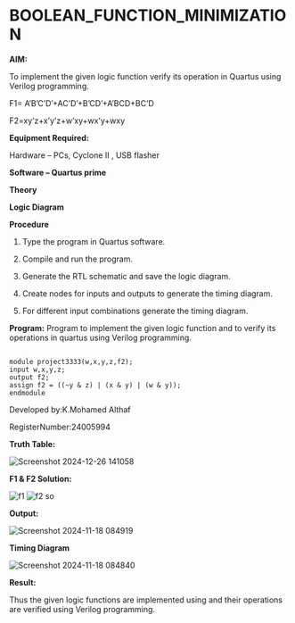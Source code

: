 # BOOLEAN_FUNCTION_MINIMIZATION

**AIM:**

To implement the given logic function verify its operation in Quartus using Verilog programming.

F1= A’B’C’D’+AC’D’+B’CD’+A’BCD+BC’D 

F2=xy’z+x’y’z+w’xy+wx’y+wxy

**Equipment Required:**

Hardware – PCs, Cyclone II , USB flasher

**Software – Quartus prime**

**Theory**

**Logic Diagram**

**Procedure**

1.	Type the program in Quartus software.

2.	Compile and run the program.

3.	Generate the RTL schematic and save the logic diagram.

4.	Create nodes for inputs and outputs to generate the timing diagram.

5.	For different input combinations generate the timing diagram.


**Program:**
Program to implement the given logic function and to verify its operations in quartus using Verilog programming. 
```

module project3333(w,x,y,z,f2);
input w,x,y,z;
output f2;
assign f2 = ((~y & z) | (x & y) | (w & y));
endmodule

```

Developed by:K.Mohamed Althaf 

RegisterNumber:24005994

**Truth Table:**

![Screenshot 2024-12-26 141058](https://github.com/user-attachments/assets/a33fc5c2-ae29-4f8e-ae58-2880ab6556cd)


**F1 & F2 Solution:**

![f1](https://github.com/user-attachments/assets/7b1a859a-45cd-41cc-b996-75f511764f77)
![f2 so](https://github.com/user-attachments/assets/ccd00e86-f026-46c4-b775-56e3a3ace89c)

**Output:**

![Screenshot 2024-11-18 084919](https://github.com/user-attachments/assets/3c3e7759-748b-4191-840a-c056cbefad3f)


**Timing Diagram**

![Screenshot 2024-11-18 084840](https://github.com/user-attachments/assets/110c5e8f-0a72-45f8-bec8-c8eb17cb3fe1)


**Result:**

Thus the given logic functions are implemented using and their operations are verified using Verilog programming.

